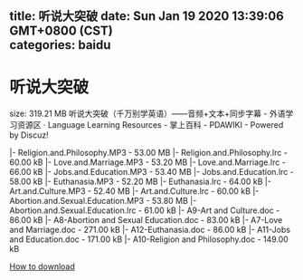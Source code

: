 
title: 听说大突破
date: Sun Jan 19 2020 13:39:06 GMT+0800 (CST)    
categories: baidu
---

# 听说大突破
size: 319.21 MB
 听说大突破（千万别学英语）——音频+文本+同步字幕 - 外语学习资源区 · Language Learning Resources - 掌上百科 - PDAWIKI - Powered by Discuz!
 
|- Religion.and.Philosophy.MP3 - 53.00 MB
|- Religion.and.Philosophy.lrc - 60.00 kB
|- Love.and.Marriage.MP3 - 53.20 MB
|- Love.and.Marriage.lrc - 66.00 kB
|- Jobs.and.Education.MP3 - 53.40 MB
|- Jobs.and.Education.lrc - 58.00 kB
|- Euthanasia.MP3 - 52.20 MB
|- Euthanasia.lrc - 64.00 kB
|- Art.and.Culture.MP3 - 52.40 MB
|- Art.and.Culture.lrc - 60.00 kB
|- Abortion.and.Sexual.Education.MP3 - 53.80 MB
|- Abortion.and.Sexual.Education.lrc - 61.00 kB
|- A9-Art and Culture.doc - 86.00 kB
|- A8-Abortion and Sexual Education.doc - 83.00 kB
|- A7-Love and Marriage.doc - 271.00 kB
|- A12-Euthanasia.doc - 86.00 kB
|- A11-Jobs and Education.doc - 171.00 kB
|- A10-Religion and Philosophy.doc - 149.00 kB

[How to download](https://bpcam.bemobtrk.com/go/2ceec3aa-1ca2-46d6-b9ff-aaa5c184517c?jno=142)